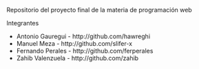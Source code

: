 <p>Repositorio del proyecto final de la materia de programación web</p>

<p>Integrantes</p>
<ul>
	<li>Antonio Gauregui - http://github.com/hawreghi</li>
	<li>Manuel Meza - http://github.com/slifer-x</li>
	<li>Fernando Perales - http://github.com/ferperales</li>
	<li>Zahib Valenzuela - http://github.com/zahib</li>
</ul>